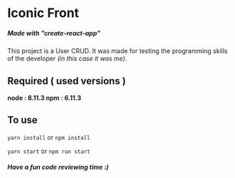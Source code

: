 # Iconic Front
##### Made with "create-react-app"

This project is a User CRUD. It was made for testing the programming skills of the developer *(in this case it was me)*.

## Required ( used versions )

**node : 8.11.3
npm : 6.11.3**

## To use

`yarn install`
or
`npm install`

`yarn start`
or
`npm run start`

##### Have a fun code reviewing time :)
